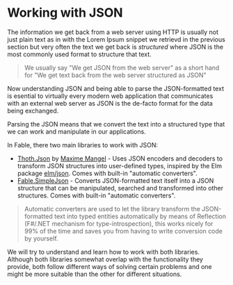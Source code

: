 # Working with JSON

The information we get back from a web server using HTTP is usually not just plain text as in with the Lorem Ipsum snippet we retrievd in the previous section but very often the text we get back is *structured* where JSON is the most commonly used format to structure that text.

> We usually say "We get JSON from the web server" as a short hand for "We get text back from the web server structured as JSON"

Now understanding JSON and being able to parse the JSON-formatted text is esential to virtually every modern web application that communicates with an external web server as JSON is the de-facto format for the data being exchanged.

Parsing the JSON means that we convert the text into a structured type that we can work and manipulate in our applications.

In Fable, there two main libraries to work with JSON:
 - [Thoth.Json](https://mangelmaxime.github.io/Thoth/json/v3.html) by [Maxime Mangel](https://github.com/MangelMaxime) - Uses JSON encoders and decoders to transform JSON structures into user-defined types, inspired by the Elm package [elm/json](https://package.elm-lang.org/packages/elm/json/latest/). Comes with built-in "automatic converters".
 - [Fable.SimpleJson](https://github.com/Zaid-Ajaj/Fable.SimpleJson) - Converts JSON-formatted text itself into a JSON structure that can be manipulated, searched and transformed into other structures. Comes with built-in "automatic converters".

> Automatic converters are used to let the library transform the JSON-formatted text into typed entities automatically by means of Reflection (F#/.NET mechanism for type-introspection), this works nicely for 99% of the time and saves you from having to write conversion code by yourself.

We will try to understand and learn how to work with both libraries. Although both libraries somewhat overlap with the functionality they provide, both follow different ways of solving certain problems and one might be more suitable than the other for different situations.